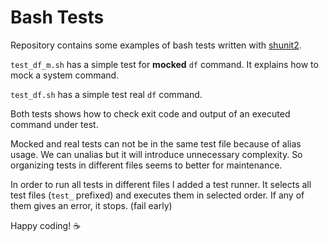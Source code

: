 # Bash Tests

Repository contains some examples of bash tests written with [shunit2](https://github.com/kward/shunit2).

`test_df_m.sh` has a simple test for **mocked** `df` command. It explains how to mock a system command.

`test_df.sh` has a simple test real `df` command.

Both tests shows how to check exit code and output of an executed command under test.

Mocked and real tests can not be in the same test file because of alias usage. We can unalias but it will introduce unnecessary complexity. So organizing tests in different files seems to better for maintenance.

In order to run all tests in different files I added a test runner. It selects all test files (`test_` prefixed) and executes them in selected order. If any of them gives an error, it stops. (fail early)

Happy coding! :coffee:
